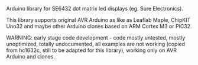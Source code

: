 Arduino library for SE6432 dot matrix led displays (eg. Sure Electronics).

This library supports original AVR Arduino as like as Leaflab Maple, ChipKIT Uno32 and maybe other Arduino clones based on ARM Cortex M3 or PIC32.

WARNING: early stage code development - code mostly untested, mostly unoptimized, totally undocumented, all examples are not working (copied from hc1632c, still to be adapted for this library), working only on AVR Arduino and clones. 
